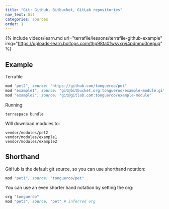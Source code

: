 ```yaml
---
title: "Git: GitHub, Bitbucket, GitLab repositories"
nav_text: Git
categories: sources
order: 1
---
```


{% include videos/learn.md
     url="terrafile/lessons/terrafile-github-example"
     img="https://uploads-learn.boltops.com/thg98ta0fwsvxrvj4pdmnu0nepug" %}

## Example

Terrafile

```ruby
mod "pet2", source: "https://github.com/tongueroo/pet"
mod "example1", source: "git@bitbucket.org:tongueroo/example-module.git"
mod "example2", source: "git@gitlab.com:tongueroo/example-module"
```

Running:

    terraspace bundle

Will download modules to:

    vendor/modules/pet2
    vendor/modules/example1
    vendor/modules/example2

## Shorthand

GitHub is the default git source, so you can use shorthand notation:

```ruby
mod "pet1", source: "tongueroo/pet"
```

You can use an even shorter hand notation by setting the org:

```ruby
org "tongueroo"
mod "pet3", source: "pet" # inferred org
```
